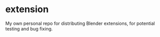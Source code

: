 # extension
My own personal repo for distributing Blender extensions, for potential testing and bug fixing.
